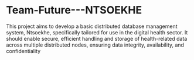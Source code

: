 # Team-Future---NTSOEKHE
 This project aims to develop a basic distributed database management system, Ntsoekhe,  specifically tailored for use in the digital health sector. It should enable secure, efficient handling  and storage of health-related data across multiple distributed nodes, ensuring data integrity,  availability, and confidentiality
